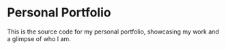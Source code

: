 # Personal Portfolio
This is the source code for my personal portfolio, showcasing my work and a glimpse of who I am.